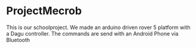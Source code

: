 ProjectMecrob
=============

This is our schoolproject. 
We made an arduino driven rover 5 platform with a Dagu controller.
The commands are send with an Android Phone via Bluetooth
